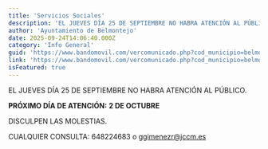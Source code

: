 ```yaml
---
title: 'Servicios Sociales'
description: 'EL JUEVES DÍA 25 DE SEPTIEMBRE NO HABRA ATENCIÓN AL PÚBLICO. PRÓXIMO DÍA DE ATENCIÓN: 2 DE OCTUBRE DISCULPEN LAS MOLESTIAS. CUALQUIER CONSULTA: 648224683 o g...'
author: 'Ayuntamiento de Belmontejo'
date: 2025-09-24T14:06:40.000Z
category: 'Info General'
guid: 'https://www.bandomovil.com/vercomunicado.php?cod_municipio=belmontejo&amp;id=1419152'
link: 'https://www.bandomovil.com/vercomunicado.php?cod_municipio=belmontejo&amp;id=1419152'
isFeatured: true
---
```


EL JUEVES DÍA 25 DE SEPTIEMBRE NO HABRA ATENCIÓN AL PÚBLICO.

**PRÓXIMO DÍA DE ATENCIÓN:** **2 DE OCTUBRE**

DISCULPEN LAS MOLESTIAS.

CUALQUIER CONSULTA: 648224683 o ggimenezr@jccm.es
